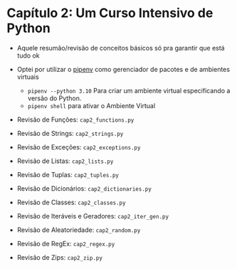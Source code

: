 # Capítulo 2: Um Curso Intensivo de Python

- Aquele resumão/revisão de conceitos básicos só pra garantir que está tudo ok
- Optei por utilizar o [pipenv](https://pypi.org/project/pipenv/) como gerenciador de pacotes e de ambientes virtuais
  - ```pipenv --python 3.10```  Para criar um ambiente virtual especificando a versão do Python.
  - ```pipenv shell``` para ativar o Ambiente Virtual

- Revisão de Funções: ```cap2_functions.py```
- Revisão de Strings: ```cap2_strings.py```
- Revisão de Exceções: ```cap2_exceptions.py```
- Revisão de Listas: ```cap2_lists.py```
- Revisão de Tuplas: ```cap2_tuples.py```
- Revisão de Dicionários: ```cap2_dictionaries.py```
- Revisão de Classes: ```cap2_classes.py```
- Revisão de Iteráveis e Geradores:  ```cap2_iter_gen.py```
- Revisão de Aleatoriedade:  ```cap2_random.py```
- Revisão de RegEx:  ```cap2_regex.py```
- Revisão de Zips:  ```cap2_zip.py```
